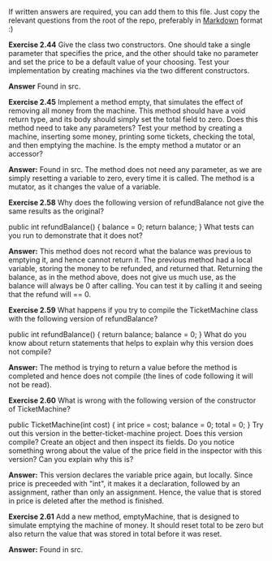 If written answers are required, you can add them to this file. Just copy the relevant questions from the root of the repo, preferably in [Markdown](https://guides.github.com/features/mastering-markdown/) format :)

**Exercise 2.44**
Give the class two constructors. One should take a single parameter that specifies the price, and the other should take no parameter and set the price to be a default value of your choosing. Test your implementation by creating machines via the two different constructors.

**Answer** Found in src.

**Exercise 2.45**
Implement a method empty, that simulates the effect of removing all money from the machine. This method should have a void return type, and its body should simply set the total field to zero. Does this method need to take any parameters? Test your method by creating a machine, inserting some money, printing some tickets, checking the total, and then emptying the machine. Is the empty method a mutator or an accessor?

**Answer:** Found in src. The method does not need any parameter, as we are simply resetting a variable to zero, every time it is called. The method is a mutator, as it changes the value of a variable.

**Exercise 2.58**
Why does the following version of refundBalance not give the same results as the original?

public int refundBalance()
{
balance = 0;
return balance;
}
What tests can you run to demonstrate that it does not?

**Answer:** This method does not record what the balance was previous to emptying it, and hence cannot return it. The previous method had a local variable, storing the money to be refunded, and returned that. Returning the balance, as in the method above, does not give us much use, as the balance will always be 0 after calling. You can test it by calling it and seeing that the refund will == 0.

**Exercise 2.59**
What happens if you try to compile the TicketMachine class with the following version of refundBalance?

public int refundBalance()
{
return balance;
balance = 0;
}
What do you know about return statements that helps to explain why this version does not compile?

**Answer:** The method is trying to return a value before the method is completed and hence does not compile (the lines of code following it will not be read).

**Exercise 2.60**
What is wrong with the following version of the constructor of TicketMachine?

public TicketMachine(int cost)
{
int price = cost;
balance = 0;
total = 0;
}
Try out this version in the better-ticket-machine project. Does this version compile? Create an object and then inspect its fields. Do you notice something wrong about the value of the price field in the inspector with this version? Can you explain why this is?

**Answer:** This version declares the variable price again, but locally. Since price is preceeded with "int", it makes it a declaration, followed by an assignment, rather than only an assignment. Hence, the value that is stored in price is deleted after the method is finished.

**Exercise 2.61**
Add a new method, emptyMachine, that is designed to simulate emptying the machine of money. It should reset total to be zero but also return the value that was stored in total before it was reset.

**Answer:** Found in src.

